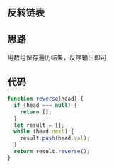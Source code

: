 ## 反转链表

## 思路

用数组保存遍历结果，反序输出即可

## 代码

```js
function reverse(head) {
  if (head === null) {
    return [];
  }
  let result = [];
  while (head.next) {
    result.push(head.val);
  }
  return result.reverse();
}
```

